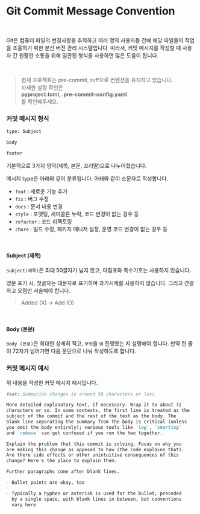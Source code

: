 # Git Commit Message Convention

<br>

Git은 컴퓨터 파일의 변경사항을 추적하고 여러 명의 사용자들 간에 해당 파일들의 작업을 조율하기 위한 분산 버전 관리 시스템입니다. 따라서, 커밋 메시지를 작성할 때 사용자 간 원활한 소통을 위해 일관된 형식을 사용하면 많은 도움이 됩니다.

<br>

> 현재 프로젝트는 pre-commit, ruff으로 컨벤션을 유지하고 있습니다.<br> 자세한 설정 확인은<br>
> **pyproject.toml, .pre-commit-config.yaml** <br>
> 를 확인해주세요.

### 커밋 메시지 형식

```bash
type: Subject

body

footer
```

기본적으로 3가지 영역(제목, 본문, 꼬리말)으로 나누어졌습니다.

메시지 type은 아래와 같이 분류됩니다. 아래와 같이 소문자로 작성합니다.

- `feat` : 새로운 기능 추가
- `fix` : 버그 수정
- `docs` : 문서 내용 변경
- `style` : 포맷팅, 세미콜론 누락, 코드 변경이 없는 경우 등
- `refactor` : 코드 리팩토링
- `chore` : 빌드 수정, 패키지 매니저 설정, 운영 코드 변경이 없는 경우 등

<br>

#### Subject (제목)

`Subject(제목)`은 최대 50글자가 넘지 않고, 마침표와 특수기호는 사용하지 않습니다.

영문 표기 시, 첫글자는 대문자로 표기하며 과거시제를 사용하지 않습니다. 그리고 간결하고 요점만 서술해야 합니다.

> Added (X) → Add (O)

<br>

#### Body (본문)

`Body (본문)`은 최대한 상세히 적고, `무엇`을 `왜` 진행했는 지 설명해야 합니다. 만약 한 줄이 72자가 넘어가면 다음 문단으로 나눠 작성하도록 합니다.

### 커밋 메시지 예시

위 내용을 작성한 커밋 메시지 예시입니다.

```markdown
feat: Summarize changes in around 50 characters or less

More detailed explanatory text, if necessary. Wrap it to about 72
characters or so. In some contexts, the first line is treated as the
subject of the commit and the rest of the text as the body. The
blank line separating the summary from the body is critical (unless
you omit the body entirely); various tools like `log`, `shortlog`
and `rebase` can get confused if you run the two together.

Explain the problem that this commit is solving. Focus on why you
are making this change as opposed to how (the code explains that).
Are there side effects or other unintuitive consequences of this
change? Here's the place to explain them.

Further paragraphs come after blank lines.

- Bullet points are okay, too

- Typically a hyphen or asterisk is used for the bullet, preceded
  by a single space, with blank lines in between, but conventions
  vary here
```
